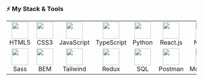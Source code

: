 ### ⚡ My Stack & Tools
<table align="center">
  <tr>
    <td align="center" width="88">
      <img src="https://cdn.jsdelivr.net/gh/devicons/devicon/icons/html5/html5-original.svg" width="44" height="44"/><br>HTML5
    </td>
    <td align="center" width="88">
      <img src="https://cdn.jsdelivr.net/gh/devicons/devicon/icons/css3/css3-original.svg" width="44" height="44"/><br>CSS3
    </td>
    <td align="center" width="88">
      <img src="https://cdn.jsdelivr.net/gh/devicons/devicon/icons/javascript/javascript-original.svg" width="44" height="44"/><br>JavaScript
    </td>
    <td align="center" width="88">
      <img src="https://cdn.jsdelivr.net/gh/devicons/devicon/icons/typescript/typescript-original.svg" width="44" height="44"/><br>TypeScript
    </td>
    <td align="center" width="88">
      <img src="https://cdn.jsdelivr.net/gh/devicons/devicon/icons/python/python-original.svg" width="44" height="44"/><br>Python
    </td>
    <td align="center" width="88">
      <img src="https://cdn.jsdelivr.net/gh/devicons/devicon/icons/react/react-original.svg" width="44" height="44"/><br>React.js
    </td>
    <td align="center" width="88">
      <img src="https://cdn.jsdelivr.net/gh/devicons/devicon/icons/nextjs/nextjs-original.svg" width="44" height="44"/><br>Next.js
    </td>
    <td align="center" width="88">
      <img src="https://cdn.jsdelivr.net/gh/devicons/devicon/icons/nodejs/nodejs-original.svg" width="44" height="44"/><br>Node.js
    </td>
    <td align="center" width="88">
      <img src="https://cdn.jsdelivr.net/gh/devicons/devicon/icons/dotnetcore/dotnetcore-original.svg" width="44" height="44"/><br>.NET
    </td>
  </tr>
  <tr>
    <td align="center" width="88">
      <img src="https://cdn.jsdelivr.net/gh/devicons/devicon/icons/sass/sass-original.svg" width="44" height="44"/><br>Sass
    </td>
    <td align="center" width="88">
      <img src="https://cdn.jsdelivr.net/gh/devicons/devicon/icons/bem/bem-plain.svg" width="44" height="44"/><br>BEM
    </td>
    <td align="center" width="88">
      <img src="https://cdn.jsdelivr.net/gh/devicons/devicon/icons/tailwindcss/tailwindcss-original.svg" width="44" height="44"/><br>Tailwind
    </td>
    <td align="center" width="88">
      <img src="https://cdn.jsdelivr.net/gh/devicons/devicon/icons/redux/redux-original.svg" width="44" height="44"/><br>Redux
    </td>
    <td align="center" width="88">
      <img src="https://cdn.jsdelivr.net/gh/devicons/devicon/icons/mysql/mysql-original.svg" width="44" height="44"/><br>SQL
    </td>
    <td align="center" width="88">
      <img src="https://cdn.jsdelivr.net/gh/devicons/devicon/icons/postman/postman-original.svg" width="44" height="44"/><br>Postman
    </td>
    <td align="center" width="88">
      <img src="https://cdn.jsdelivr.net/gh/devicons/devicon/icons/mongodb/mongodb-original.svg" width="44" height="44"/><br>MongoDB
    </td>
    <td align="center" width="88">
      <img src="https://cdn.jsdelivr.net/gh/devicons/devicon/icons/docker/docker-original.svg" width="44" height="44"/><br>Docker
    </td>
    <td align="center" width="88">
      <img src="https://cdn.jsdelivr.net/gh/devicons/devicon/icons/amazonwebservices/amazonwebservices-original.svg" width="44" height="44"/><br>AWS
    </td>
  </tr>
</table>

